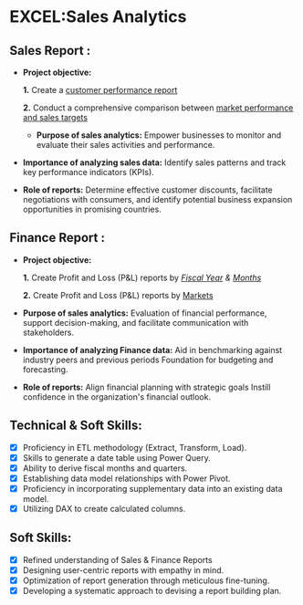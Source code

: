 # EXCEL:Sales Analytics
## Sales Report :


- **Project objective:** 

    **1.** Create a [customer performance report](https://github.com/daprakash05/EXCEL-Sales-Analytics/blob/main/Customer%20Performance%20Report.pdf)
  
    **2.** Conduct a comprehensive comparison between [market performance and sales targets](https://github.com/daprakash05/EXCEL-Sales-Analytics/blob/main/Market%20Performance%20vs%20Target%20Report.pdf)

  - **Purpose of sales analytics:** Empower businesses to monitor and evaluate their sales activities and performance.

- **Importance of analyzing sales data:** Identify sales patterns and track key performance indicators (KPIs).

- **Role of reports:** Determine effective customer discounts, facilitate negotiations with consumers, and identify potential business expansion opportunities in promising countries.


## Finance Report :

- **Project objective:** 
  
    **1.** Create Profit and Loss (P&L) reports by _[Fiscal Year](https://github.com/daprakash05/EXCEL-Sales-Analytics/blob/main/P%26L%20Statement%20by%20Fiscal%20Year.pdf) & [Months](https://github.com/daprakash05/EXCEL-Sales-Analytics/blob/main/P%26L%20Statement%20by%20Months.pdf)_ 

   **2.** Create Profit and Loss (P&L) reports by [Markets](https://github.com/daprakash05/EXCEL-Sales-Analytics/blob/main/P%26L%20Statement%20by%20Markets.pdf)

- **Purpose of sales analytics:** Evaluation of financial performance, support decision-making, and facilitate communication with stakeholders.

- **Importance of analyzing Finance data:** Aid in benchmarking against industry peers and previous periods Foundation for budgeting and forecasting.

- **Role of reports:** Align financial planning with strategic goals Instill confidence in the organization's financial outlook.
  
## Technical & Soft Skills:
- [x]	Proficiency in ETL methodology (Extract, Transform, Load).
- [x]	Skills to generate a date table using Power Query.
- [x]	Ability to derive fiscal months and quarters.
- [x]	Establishing data model relationships with Power Pivot.
- [x]	Proficiency in incorporating supplementary data into an existing data model.
- [x]	Utilizing DAX to create calculated columns.

## Soft Skills:
- [x]	Refined understanding of Sales & Finance Reports
- [x]	Designing user-centric reports with empathy in mind.
- [x]	Optimization of report generation through meticulous fine-tuning.
- [x]	Developing a systematic approach to devising a report building plan.
